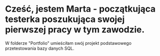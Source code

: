# Cześć, jestem Marta - początkująca testerka poszukująca swojej pierwszej pracy w tym zawodzie.
W folderze "Portfolio" umieściłam swój projekt podstawowego przetestowania bazy danych SQL.
